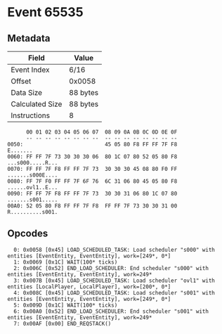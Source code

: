 # Event 65535

## Metadata

| Field           | Value    |
|-----------------|----------|
| Event Index     | 6/16     |
| Offset          | 0x0058   |
| Data Size       | 88 bytes |
| Calculated Size | 88 bytes |
| Instructions    | 8        |

```
      00 01 02 03 04 05 06 07  08 09 0A 0B 0C 0D 0E 0F
      -- -- -- -- -- -- -- --  -- -- -- -- -- -- -- --
0050:                          45 05 80 F8 FF FF 7F F8          E.......
0060: FF FF 7F 73 30 30 30 06  80 1C 07 80 52 05 80 F8  ...s000.....R...
0070: FF FF 7F F8 FF FF 7F 73  30 30 30 45 08 80 F0 FF  .......s000E....
0080: FF 7F F0 FF FF 7F 6F 76  6C 31 06 80 45 05 80 F8  ......ovl1..E...
0090: FF FF 7F F8 FF FF 7F 73  30 30 31 06 80 1C 07 80  .......s001.....
00A0: 52 05 80 F8 FF FF 7F F8  FF FF 7F 73 30 30 31 00  R..........s001.
```

## Opcodes

```
  0: 0x0058 [0x45] LOAD_SCHEDULED_TASK: Load scheduler "s000" with entities [EventEntity, EventEntity], work=[249*, 0*]
  1: 0x0069 [0x1C] WAIT(100* ticks)
  2: 0x006C [0x52] END_LOAD_SCHEDULER: End scheduler "s000" with entities [EventEntity, EventEntity], work=249*
  3: 0x007B [0x45] LOAD_SCHEDULED_TASK: Load scheduler "ovl1" with entities [LocalPlayer, LocalPlayer], work=[200*, 0*]
  4: 0x008C [0x45] LOAD_SCHEDULED_TASK: Load scheduler "s001" with entities [EventEntity, EventEntity], work=[249*, 0*]
  5: 0x009D [0x1C] WAIT(100* ticks)
  6: 0x00A0 [0x52] END_LOAD_SCHEDULER: End scheduler "s001" with entities [EventEntity, EventEntity], work=249*
  7: 0x00AF [0x00] END_REQSTACK()
```
